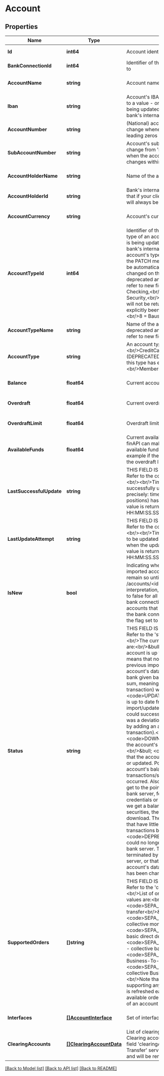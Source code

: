 # Account

## Properties
Name | Type | Description | Notes
------------ | ------------- | ------------- | -------------
**Id** | **int64** | Account identifier | [default to null]
**BankConnectionId** | **int64** | Identifier of the bank connection that this account belongs to | [default to null]
**AccountName** | **string** | Account name | [optional] [default to null]
**Iban** | **string** | Account&#39;s IBAN. Note that this field can change from &#39;null&#39; to a value - or vice versa - any time when the account is being updated. This is subject to changes within the bank&#39;s internal account management. | [optional] [default to null]
**AccountNumber** | **string** | (National) account number. Note that this value might change whenever the account is updated (for example, leading zeros might be added or removed). | [default to null]
**SubAccountNumber** | **string** | Account&#39;s sub-account-number. Note that this field can change from &#39;null&#39; to a value - or vice versa - any time when the account is being updated. This is subject to changes within the bank&#39;s internal account management. | [optional] [default to null]
**AccountHolderName** | **string** | Name of the account holder | [optional] [default to null]
**AccountHolderId** | **string** | Bank&#39;s internal identification of the account holder. Note that if your client has no license for processing this field, it will always be &#39;XXXXX&#39; | [optional] [default to null]
**AccountCurrency** | **string** | Account&#39;s currency | [optional] [default to null]
**AccountTypeId** | **int64** | Identifier of the account&#39;s type. Note that, in general, the type of an account can change any time when the account is being updated. This is subject to changes within the bank&#39;s internal account management. However, if the account&#39;s type has previously been changed explicitly (via the PATCH method), then the explicitly set type will NOT be automatically changed anymore, even if the type has changed on the bank side. &lt;br/&gt;Note: this field is deprecated and would be removed at some point. Please refer to new field in &#39;accountType&#39; instead.&lt;br/&gt;1 &#x3D; Checking,&lt;br/&gt;2 &#x3D; Savings,&lt;br/&gt;3 &#x3D; CreditCard,&lt;br/&gt;4 &#x3D; Security,&lt;br/&gt;5 &#x3D; Loan,&lt;br/&gt;6 &#x3D; Pocket (DEPRECATED; will not be returned for any account unless this type has explicitly been set via PATCH),&lt;br/&gt;7 &#x3D; Membership,&lt;br/&gt;8 &#x3D; Bausparen&lt;br/&gt; | [default to null]
**AccountTypeName** | **string** | Name of the account&#39;s type&lt;br/&gt;Note: this field is deprecated and would be removed at some point. Please refer to new field in &#39;accountType&#39; instead. | [default to null]
**AccountType** | **string** | An account type.&lt;br/&gt;&lt;br/&gt;Checking,&lt;br/&gt;Savings,&lt;br/&gt;CreditCard,&lt;br/&gt;Security,&lt;br/&gt;Loan,&lt;br/&gt;Pocket (DEPRECATED; will not be returned for any account unless this type has explicitly been set via PATCH),&lt;br/&gt;Membership,&lt;br/&gt;Bausparen&lt;br/&gt;&lt;br/&gt; | [optional] [default to null]
**Balance** | **float64** | Current account balance | [optional] [default to null]
**Overdraft** | **float64** | Current overdraft | [optional] [default to null]
**OverdraftLimit** | **float64** | Overdraft limit | [optional] [default to null]
**AvailableFunds** | **float64** | Current available funds. Note that this field is only set if finAPI can make a definite statement about the current available funds. This might not always be the case, for example if there is not enough information available about the overdraft limit and current overdraft. | [optional] [default to null]
**LastSuccessfulUpdate** | **string** | THIS FIELD IS DEPRECATED AND WILL BE REMOVED. Refer to the corresponding field in &#39;interfaces&#39; instead.&lt;br/&gt;&lt;br/&gt;Timestamp of when the account was last successfully updated (or initially imported); more precisely: time when the account data (balance and positions) has been stored into the finAPI databases. The value is returned in the format &#39;YYYY-MM-DD HH:MM:SS.SSS&#39; (german time). | [optional] [default to null]
**LastUpdateAttempt** | **string** | THIS FIELD IS DEPRECATED AND WILL BE REMOVED. Refer to the corresponding field in &#39;interfaces&#39; instead.&lt;br/&gt;&lt;br/&gt;Timestamp of when the account was last tried to be updated (or initially imported); more precisely: time when the update (or initial import) was triggered. The value is returned in the format &#39;YYYY-MM-DD HH:MM:SS.SSS&#39; (german time). | [optional] [default to null]
**IsNew** | **bool** | Indicating whether this account is &#39;new&#39; or not. Any newly imported account will have this flag initially set to true, and remain so until you set it to false (see PATCH /accounts/&lt;id&gt;). How you use this field is up to your interpretation, however it is recommended to set the flag to false for all accounts right after the initial import of the bank connection. This way, you will be able recognize accounts that get newly imported during a later update of the bank connection, by checking for any accounts with the flag set to true right after an update. | [default to null]
**Status** | **string** | THIS FIELD IS DEPRECATED AND WILL BE REMOVED. Refer to the &#39;status&#39; field in &#39;interfaces&#39; instead.&lt;br/&gt;&lt;br/&gt;The current status of the account. Possible values are:&lt;br/&gt;&amp;bull; &lt;code&gt;UPDATED&lt;/code&gt; means that the account is up to date from finAPI&#39;s point of view. This means that no current import/update is running, and the previous import/update could successfully update the account&#39;s data (e.g. transactions and securities), and the bank given balance matched the transaction&#39;s calculated sum, meaning that no adjusting entry (&#39;Zwischensaldo&#39; transaction) was inserted.&lt;br/&gt;&amp;bull; &lt;code&gt;UPDATED_FIXED&lt;/code&gt; means that the account is up to date from finAPI&#39;s point of view (no current import/update is running, and the previous import/update could successfully update the account&#39;s data), BUT there was a deviation in the bank given balance which was fixed by adding an adjusting entry (&#39;Zwischensaldo&#39; transaction).&lt;br/&gt;&amp;bull; &lt;code&gt;DOWNLOAD_IN_PROGRESS&lt;/code&gt; means that the account&#39;s data is currently being imported/updated.&lt;br/&gt;&amp;bull; &lt;code&gt;DOWNLOAD_FAILED&lt;/code&gt; means that the account data could not get successfully imported or updated. Possible reasons: finAPI could not get the account&#39;s balance, or it could not parse all transactions/securities, or some internal error has occurred. Also, it could mean that finAPI could not even get to the point of receiving the account data from the bank server, for example because of incorrect login credentials or a network problem. Note however that when we get a balance and just an empty list of transactions or securities, then this is regarded as valid and successful download. The reason for this is that for some accounts that have little activity, we may actually get no recent transactions but only a balance.&lt;br/&gt;&amp;bull; &lt;code&gt;DEPRECATED&lt;/code&gt; means that the account could no longer get matched with any account from the bank server. This can mean either that the account was terminated by the user and is no longer sent by the bank server, or that finAPI could no longer match it because the account&#39;s data (name, type, iban, account number, etc.) has been changed by the bank. | [default to null]
**SupportedOrders** | **[]string** | THIS FIELD IS DEPRECATED AND WILL BE REMOVED. Refer to the &#39;capabilities&#39; in &#39;interfaces&#39; field instead.&lt;br/&gt;&lt;br/&gt;List of orders that this account supports. Possible values are:&lt;br/&gt;&lt;br/&gt;&amp;bull; &lt;code&gt;SEPA_MONEY_TRANSFER&lt;/code&gt; - single money transfer&lt;br/&gt;&amp;bull; &lt;code&gt;SEPA_COLLECTIVE_MONEY_TRANSFER&lt;/code&gt; - collective money transfer&lt;br/&gt;&amp;bull; &lt;code&gt;SEPA_BASIC_DIRECT_DEBIT&lt;/code&gt; - single basic direct debit&lt;br/&gt;&amp;bull; &lt;code&gt;SEPA_BASIC_COLLECTIVE_DIRECT_DEBIT&lt;/code&gt; - collective basic direct debit&lt;br/&gt;&amp;bull; &lt;code&gt;SEPA_B2B_DIRECT_DEBIT&lt;/code&gt; - single Business-To-Business direct debit&lt;br/&gt;&amp;bull; &lt;code&gt;SEPA_B2B_COLLECTIVE_DIRECT_DEBIT&lt;/code&gt; - collective Business-To-Business direct debit&lt;br/&gt;&lt;br/&gt;Note that this list may be empty if the account is not supporting any of the above orders. Also note that the list is refreshed each time the account is being updated, so available orders may get added or removed in the course of an account update. | [default to null]
**Interfaces** | [**[]AccountInterface**](AccountInterface.md) | Set of interfaces to which this account is connected | [optional] [default to null]
**ClearingAccounts** | [**[]ClearingAccountData**](ClearingAccountData.md) | List of clearing accounts that relate to this account. Clearing accounts can be used for money transfers (see field &#39;clearingAccountId&#39; of the &#39;Request SEPA Money Transfer&#39; service).&lt;br&gt;&lt;br&gt;NOTE: This field is deprecated and will be removed at some point. | [optional] [default to null]

[[Back to Model list]](../README.md#documentation-for-models) [[Back to API list]](../README.md#documentation-for-api-endpoints) [[Back to README]](../README.md)


